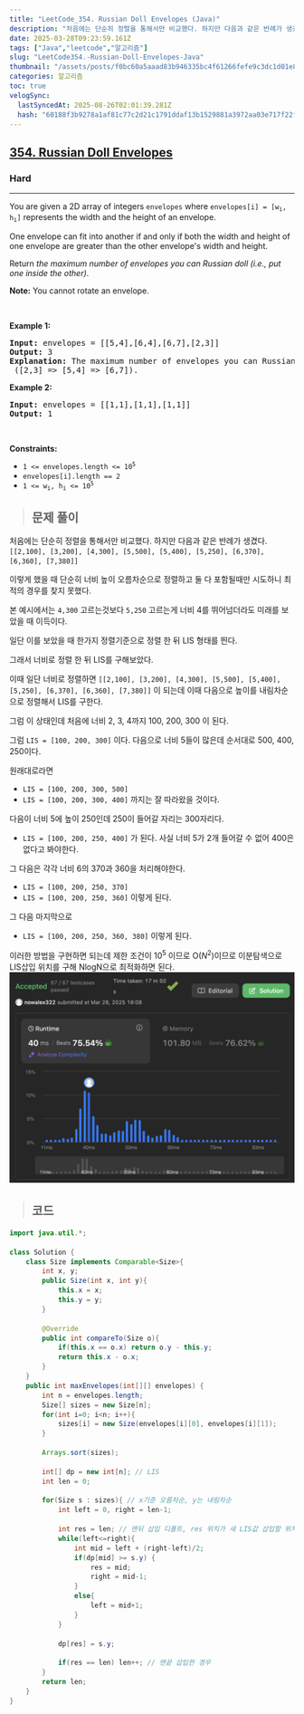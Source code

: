 ```yaml
---
title: "LeetCode_354. Russian Doll Envelopes (Java)"
description: "처음에는 단순히 정렬을 통해서만 비교했다. 하지만 다음과 같은 반례가 생겼다.\[\[2,100], \[3,200], \[4,300], \[5,500], \[5,400], \[5,250], \[6,370], \[6,360], \[7,380]]이렇게 했을 때 단순히 너비 "
date: 2025-03-28T09:23:59.161Z
tags: ["Java","leetcode","알고리즘"]
slug: "LeetCode354.-Russian-Doll-Envelopes-Java"
thumbnail: "/assets/posts/f0bc60a5aaad83b946335bc4f61266fefe9c3dc1d01e837710ab9e6d4d108423.png"
categories: 알고리즘
toc: true
velogSync:
  lastSyncedAt: 2025-08-26T02:01:39.281Z
  hash: "60188f3b9278a1af81c77c2d21c1791ddaf13b1529881a3972aa03e717f22f51"
---
```


<h2><a href="https://leetcode.com/problems/russian-doll-envelopes">354. Russian Doll Envelopes</a></h2><h3>Hard</h3><hr><p>You are given a 2D array of integers <code>envelopes</code> where <code>envelopes[i] = [w<sub>i</sub>, h<sub>i</sub>]</code> represents the width and the height of an envelope.</p>

<p>One envelope can fit into another if and only if both the width and height of one envelope are greater than the other envelope&#39;s width and height.</p>

<p>Return <em>the maximum number of envelopes you can Russian doll (i.e., put one inside the other)</em>.</p>

<p><strong>Note:</strong> You cannot rotate an envelope.</p>

<p>&nbsp;</p>
<p><strong class="example">Example 1:</strong></p>

<pre>
<strong>Input:</strong> envelopes = [[5,4],[6,4],[6,7],[2,3]]
<strong>Output:</strong> 3
<strong>Explanation:</strong> The maximum number of envelopes you can Russian doll is <code>3</code> ([2,3] =&gt; [5,4] =&gt; [6,7]).
</pre>

<p><strong class="example">Example 2:</strong></p>

<pre>
<strong>Input:</strong> envelopes = [[1,1],[1,1],[1,1]]
<strong>Output:</strong> 1
</pre>

<p>&nbsp;</p>
<p><strong>Constraints:</strong></p>

<ul>
	<li><code>1 &lt;= envelopes.length &lt;= 10<sup>5</sup></code></li>
	<li><code>envelopes[i].length == 2</code></li>
	<li><code>1 &lt;= w<sub>i</sub>, h<sub>i</sub> &lt;= 10<sup>5</sup></code></li>
</ul>

> ## 문제 풀이

처음에는 단순히 정렬을 통해서만 비교했다. 하지만 다음과 같은 반례가 생겼다.
`[[2,100], [3,200], [4,300], [5,500], [5,400], [5,250], [6,370], [6,360], [7,380]]`

이렇게 했을 때 단순히 너비 높이 오름차순으로 정렬하고 둘 다 포함될때만 시도하니 최적의 경우를 찾지 못했다.

본 예시에서는 `4,300`  고르는것보다 `5,250` 고르는게 너비 4를 뛰어넘더라도 미래를 보았을 때 이득이다.

일단 이를 보았을 때 한가지 정렬기준으로 정렬 한 뒤 LIS 형태를 띈다.

그래서 너비로 정렬 한 뒤 LIS를 구해보았다.

이때 일단 너비로 정렬하면
`[[2,100], [3,200], [4,300], [5,500], [5,400], [5,250], [6,370], [6,360], [7,380]]`
이 되는데 
이때 다음으로 높이를 내림차순으로 정렬해서 LIS를 구한다.

그럼 이 상태인데 처음에 너비 2, 3, 4까지 100, 200, 300 이 된다.

그럼 `LIS = [100, 200, 300]` 이다.
다음으로 너비 5들이 많은데 순서대로 500, 400, 250이다.

원래대로라면 
- `LIS = [100, 200, 300, 500]`
- `LIS = [100, 200, 300, 400]`
까지는 잘 따라왔을 것이다.

다음이 너비 5에 높이 250인데 250이 들어갈 자리는 300자리다.
- `LIS = [100, 200, 250, 400]` 가 된다. 사실 너비 5가 2개 들어갈 수 없어 400은 없다고 봐야한다.

그 다음은 각각 너비 6의 370과 360을 처리해야한다.
- `LIS = [100, 200, 250, 370]`
- `LIS = [100, 200, 250, 360]`
이렇게 된다.

그 다음 마지막으로 
- `LIS = [100, 200, 250, 360, 380]`
이렇게 된다.

이러한 방법을 구현하면 되는데 제한 조건이 $10^5$  이므로 O($N^2$)이므로 이분탐색으로 LIS삽입 위치를 구해 NlogN으로 최적화하면 된다.![](/assets/posts/f0bc60a5aaad83b946335bc4f61266fefe9c3dc1d01e837710ab9e6d4d108423.png)


> ## 코드

```java
import java.util.*;

class Solution {
    class Size implements Comparable<Size>{
        int x, y;
        public Size(int x, int y){
            this.x = x;
            this.y = y;
        }

        @Override
        public int compareTo(Size o){
            if(this.x == o.x) return o.y - this.y;
            return this.x - o.x;
        }
    }
    public int maxEnvelopes(int[][] envelopes) {
        int n = envelopes.length;
        Size[] sizes = new Size[n];
        for(int i=0; i<n; i++){
            sizes[i] = new Size(envelopes[i][0], envelopes[i][1]);
        }

        Arrays.sort(sizes);

        int[] dp = new int[n]; // LIS
        int len = 0;

        for(Size s : sizes){ // x기준 오름차순, y는 내림차순
            int left = 0, right = len-1;

            int res = len; // 맨뒤 삽입 디폴트, res 위치가 새 LIS값 삽입할 위치.
            while(left<=right){
                int mid = left + (right-left)/2;
                if(dp[mid] >= s.y) {
                    res = mid;
                    right = mid-1;
                }
                else{
                    left = mid+1;
                }
            }

            dp[res] = s.y;

            if(res == len) len++; // 맨끝 삽입한 경우
        }
        return len;
    }
}
```
